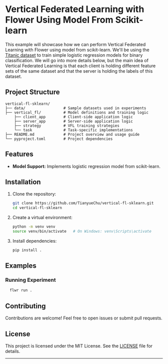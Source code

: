 # Vertical Federated Learning with Flower Using Model From Scikit-learn

This example will showcase how we can perform Vertical Federated Learning with
Flower using model from scikit-learn. We'll be using the [Titanic dataset](https://www.kaggle.com/competitions/titanic/data)
to train simple logistic regression models for binary classification. We will go into
more details below, but the main idea of Vertical Federated Learning is that
each client is holding different feature sets of the same dataset and that the
server is holding the labels of this dataset.

## Project Structure

```
vertical-fl-sklearn/
├── data/                 # Sample datasets used in experiments
├── vertical_fl/          # Model definitions and training logic
    ├── client_app        # Client-side application logic
    ├── server_app        # Server-side application logic
    ├── strategy          # VFL training strategies
    └── task              # Task-specific implementations
├── README.md             # Project overview and usage guide
└── pyproject.toml        # Project dependencies
```

## Features
- **Model Support:** Implements logistic regression model from scikit-learn.

## Installation

1. Clone the repository:
   ```bash
   git clone https://github.com/TianyueChu/vertical-fl-sklearn.git
   cd vertical-fl-sklearn
   ```

2. Create a virtual environment:
   ```bash
   python -m venv venv
   source venv/bin/activate   # On Windows: venv\Scripts\activate
   ```

3. Install dependencies:
   ```bash
   pip install .
   ```


## Examples

### Running Experiment
```bash
  flwr run .
```

## Contributing
Contributions are welcome! Feel free to open issues or submit pull requests.

## License
This project is licensed under the MIT License. See the [LICENSE](LICENSE) file for details.

---
